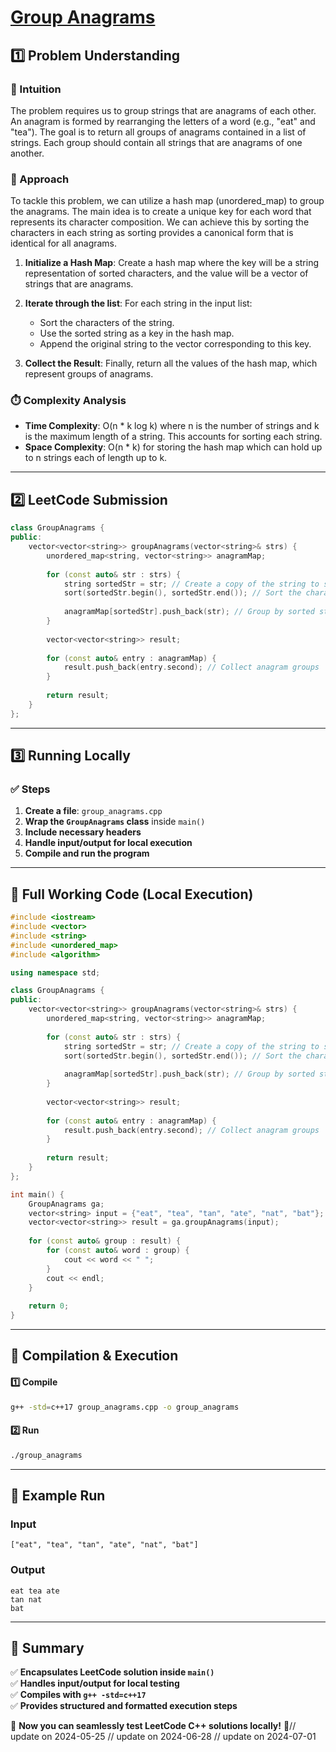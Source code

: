 # **[Group Anagrams](https://leetcode.com/problems/group-anagrams/description/)**  

## **1️⃣ Problem Understanding**  
### **📌 Intuition**  
The problem requires us to group strings that are anagrams of each other. An anagram is formed by rearranging the letters of a word (e.g., "eat" and "tea"). The goal is to return all groups of anagrams contained in a list of strings. Each group should contain all strings that are anagrams of one another.

### **🚀 Approach**  
To tackle this problem, we can utilize a hash map (unordered_map) to group the anagrams. The main idea is to create a unique key for each word that represents its character composition. We can achieve this by sorting the characters in each string as sorting provides a canonical form that is identical for all anagrams.

1. **Initialize a Hash Map**: Create a hash map where the key will be a string representation of sorted characters, and the value will be a vector of strings that are anagrams.
  
2. **Iterate through the list**: For each string in the input list:
    - Sort the characters of the string.
    - Use the sorted string as a key in the hash map.
    - Append the original string to the vector corresponding to this key.

3. **Collect the Result**: Finally, return all the values of the hash map, which represent groups of anagrams.

### **⏱️ Complexity Analysis**  
- **Time Complexity**: O(n * k log k) where n is the number of strings and k is the maximum length of a string. This accounts for sorting each string.
- **Space Complexity**: O(n * k) for storing the hash map which can hold up to n strings each of length up to k.

---  

## **2️⃣ LeetCode Submission**  
```cpp
class GroupAnagrams {
public:
    vector<vector<string>> groupAnagrams(vector<string>& strs) {
        unordered_map<string, vector<string>> anagramMap;
        
        for (const auto& str : strs) {
            string sortedStr = str; // Create a copy of the string to sort
            sort(sortedStr.begin(), sortedStr.end()); // Sort the characters
            
            anagramMap[sortedStr].push_back(str); // Group by sorted string
        }
        
        vector<vector<string>> result;
        
        for (const auto& entry : anagramMap) {
            result.push_back(entry.second); // Collect anagram groups
        }
        
        return result;
    }
};
```  

---  

## **3️⃣ Running Locally**  
### **✅ Steps**  
1. **Create a file**: `group_anagrams.cpp`  
2. **Wrap the `GroupAnagrams` class** inside `main()`  
3. **Include necessary headers**  
4. **Handle input/output for local execution**  
5. **Compile and run the program**  

---  

## **📝 Full Working Code (Local Execution)**  
```cpp
#include <iostream>
#include <vector>
#include <string>
#include <unordered_map>
#include <algorithm>

using namespace std;

class GroupAnagrams {
public:
    vector<vector<string>> groupAnagrams(vector<string>& strs) {
        unordered_map<string, vector<string>> anagramMap;
        
        for (const auto& str : strs) {
            string sortedStr = str; // Create a copy of the string to sort
            sort(sortedStr.begin(), sortedStr.end()); // Sort the characters
            
            anagramMap[sortedStr].push_back(str); // Group by sorted string
        }
        
        vector<vector<string>> result;
        
        for (const auto& entry : anagramMap) {
            result.push_back(entry.second); // Collect anagram groups
        }
        
        return result;
    }
};

int main() {
    GroupAnagrams ga;
    vector<string> input = {"eat", "tea", "tan", "ate", "nat", "bat"};
    vector<vector<string>> result = ga.groupAnagrams(input);
    
    for (const auto& group : result) {
        for (const auto& word : group) {
            cout << word << " ";
        }
        cout << endl;
    }
    
    return 0;
}
```  

---  

## **🔧 Compilation & Execution**  
#### **1️⃣ Compile**  
```bash
g++ -std=c++17 group_anagrams.cpp -o group_anagrams
```  

#### **2️⃣ Run**  
```bash
./group_anagrams
```  

---  

## **🎯 Example Run**  
### **Input**  
```
["eat", "tea", "tan", "ate", "nat", "bat"]
```  
### **Output**  
```
eat tea ate 
tan nat 
bat 
```  

---  

## **📌 Summary**  
✅ **Encapsulates LeetCode solution inside `main()`**  
✅ **Handles input/output for local testing**  
✅ **Compiles with `g++ -std=c++17`**  
✅ **Provides structured and formatted execution steps**  

🚀 **Now you can seamlessly test LeetCode C++ solutions locally!** 🚀// update on 2024-05-25
// update on 2024-06-28
// update on 2024-07-01
